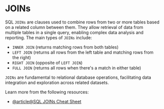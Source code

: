 # JOINs

SQL `JOINs` are clauses used to combine rows from two or more tables based on a related column between them. They allow retrieval of data from multiple tables in a single query, enabling complex data analysis and reporting. The main types of `JOINs` include:
-  `INNER JOIN` (returns matching rows from both tables)
-  `LEFT JOIN` (returns all rows from the left table and matching rows from the right)
-  `RIGHT JOIN` (opposite of `LEFT JOIN`)
-  `FULL JOIN` (returns all rows when there's a match in either table)

  `JOINs` are fundamental to relational database operations, facilitating data integration and exploration across related datasets.

Learn more from the following resources:

- [@article@SQL JOINs Cheat Sheet](https://www.datacamp.com/cheat-sheet/sql-joins-cheat-sheet)
